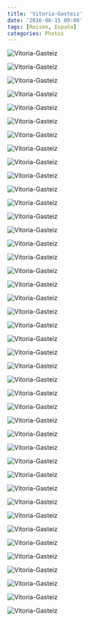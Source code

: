 ```yaml
---
title: 'Vitoria-Gasteiz'
date: '2016-08-15 09:00'
tags: [Reisen, España]
categories: Photos
---
```


<div class='preview'><img src='{{urls.media}}/Vitoria-GasteizOK.jpg' alt='Vitoria-Gasteiz'></div>

<a id='2b4aec1db3d01b2e5a93e9f7aa210ac1-800'></a>![Vitoria-Gasteiz]({{urls.media}}/2b4aec1db3d01b2e5a93e9f7aa210ac1-800.jpg '')

<a id='0bb1ce119e233e9339bddab6902b0441-800'></a>![Vitoria-Gasteiz]({{urls.media}}/0bb1ce119e233e9339bddab6902b0441-800.jpg '')

<a id='b68068a75ca69bf24b4e281583d93ffa-800'></a>![Vitoria-Gasteiz]({{urls.media}}/b68068a75ca69bf24b4e281583d93ffa-800.jpg '')

<a id='078289ae4346be0df575f1952a067739-800'></a>![Vitoria-Gasteiz]({{urls.media}}/078289ae4346be0df575f1952a067739-800.jpg '')

<a id='a5cf1c3f6ab9c6b586c8b7e939557cd6-800'></a>![Vitoria-Gasteiz]({{urls.media}}/a5cf1c3f6ab9c6b586c8b7e939557cd6-800.jpg '')

<a id='5cff9138c6c252544858075f6fb32930-800'></a>![Vitoria-Gasteiz]({{urls.media}}/5cff9138c6c252544858075f6fb32930-800.jpg '')

<a id='5e99b3793e60ce9373ef078248521aae-800'></a>![Vitoria-Gasteiz]({{urls.media}}/5e99b3793e60ce9373ef078248521aae-800.jpg '')

<a id='740a3e8adc3f60af83c089805afecf10-800'></a>![Vitoria-Gasteiz]({{urls.media}}/740a3e8adc3f60af83c089805afecf10-800.jpg '')

<a id='026fe984bd663f68281a5ef7bd3a6283-800'></a>![Vitoria-Gasteiz]({{urls.media}}/026fe984bd663f68281a5ef7bd3a6283-800.jpg '')

<a id='5a56a3fe20ab305320e85e03eeb690bb-800'></a>![Vitoria-Gasteiz]({{urls.media}}/5a56a3fe20ab305320e85e03eeb690bb-800.jpg '')

<a id='4a1898733e4de9617094006b7fb3131c-800'></a>![Vitoria-Gasteiz]({{urls.media}}/4a1898733e4de9617094006b7fb3131c-800.jpg '')

<a id='05c7b350e52702cde16bf3e03ce9cbf0-800'></a>![Vitoria-Gasteiz]({{urls.media}}/05c7b350e52702cde16bf3e03ce9cbf0-800.jpg '')

<a id='82b86f5c71bf76a271c62e97745c36ec-800'></a>![Vitoria-Gasteiz]({{urls.media}}/82b86f5c71bf76a271c62e97745c36ec-800.jpg '')

<a id='28d8d303f46cbbe97fedaa525de24cae-800'></a>![Vitoria-Gasteiz]({{urls.media}}/28d8d303f46cbbe97fedaa525de24cae-800.jpg '')

<a id='075af7e96a577ba5634bd7a08ed4809f-800'></a>![Vitoria-Gasteiz]({{urls.media}}/075af7e96a577ba5634bd7a08ed4809f-800.jpg '')

<a id='15f12e944308131f1a6e048b8744cb1d-800'></a>![Vitoria-Gasteiz]({{urls.media}}/15f12e944308131f1a6e048b8744cb1d-800.jpg '')

<a id='2b9d2e712a1b562b94702d3034413ee4-800'></a>![Vitoria-Gasteiz]({{urls.media}}/2b9d2e712a1b562b94702d3034413ee4-800.jpg '')

<a id='83f9a6d5f44379fea81b5ff9ed0d16b2-800'></a>![Vitoria-Gasteiz]({{urls.media}}/83f9a6d5f44379fea81b5ff9ed0d16b2-800.jpg '')

<a id='8c4777319affeae83a3387213bbe0fbe-800'></a>![Vitoria-Gasteiz]({{urls.media}}/8c4777319affeae83a3387213bbe0fbe-800.jpg '')

<a id='ef2077591cb6bf013413d9ac2a72543a-800'></a>![Vitoria-Gasteiz]({{urls.media}}/ef2077591cb6bf013413d9ac2a72543a-800.jpg '')

<a id='6580e274a03afba3ce433aa01c9ce5ef-800'></a>![Vitoria-Gasteiz]({{urls.media}}/6580e274a03afba3ce433aa01c9ce5ef-800.jpg '')

<a id='587acf351d7bcbb099eb63f4f7d3db30-800'></a>![Vitoria-Gasteiz]({{urls.media}}/587acf351d7bcbb099eb63f4f7d3db30-800.jpg '')

<a id='9fb308c5ad8ca171576f671f8b251167-800'></a>![Vitoria-Gasteiz]({{urls.media}}/9fb308c5ad8ca171576f671f8b251167-800.jpg '')

<a id='3c8c1b6e70e12e8e654deeec26641783-800'></a>![Vitoria-Gasteiz]({{urls.media}}/3c8c1b6e70e12e8e654deeec26641783-800.jpg '')

<a id='c331bd7521d9686a4a57f0a9ae886603-800'></a>![Vitoria-Gasteiz]({{urls.media}}/c331bd7521d9686a4a57f0a9ae886603-800.jpg '')

<a id='678114e4bd900c5dfcf9f24fe796ed60-800'></a>![Vitoria-Gasteiz]({{urls.media}}/678114e4bd900c5dfcf9f24fe796ed60-800.jpg '')

<a id='a86656864de06c490f629ba71ca20af6-800'></a>![Vitoria-Gasteiz]({{urls.media}}/a86656864de06c490f629ba71ca20af6-800.jpg '')

<a id='4a10b494bb06054b52367184e4cae597-800'></a>![Vitoria-Gasteiz]({{urls.media}}/4a10b494bb06054b52367184e4cae597-800.jpg '')

<a id='8a72b82e5e441e9206b26b20fd0df289-800'></a>![Vitoria-Gasteiz]({{urls.media}}/8a72b82e5e441e9206b26b20fd0df289-800.jpg '')

<a id='f52b25f693767800e79ef9b7079cd357-800'></a>![Vitoria-Gasteiz]({{urls.media}}/f52b25f693767800e79ef9b7079cd357-800.jpg '')

<a id='cfb1093d488c7cc3fc3e6dc2d322aac1-800'></a>![Vitoria-Gasteiz]({{urls.media}}/cfb1093d488c7cc3fc3e6dc2d322aac1-800.jpg '')

<a id='9029e987aee2bfe80aa80de1039b86d0-800'></a>![Vitoria-Gasteiz]({{urls.media}}/9029e987aee2bfe80aa80de1039b86d0-800.jpg '')

<a id='60e3c36e0869e59fe62c96a9d4b8eba2-800'></a>![Vitoria-Gasteiz]({{urls.media}}/60e3c36e0869e59fe62c96a9d4b8eba2-800.jpg '')

<a id='6003200b8dd5b4ed6b62d070d1894312-800'></a>![Vitoria-Gasteiz]({{urls.media}}/6003200b8dd5b4ed6b62d070d1894312-800.jpg '')

<a id='2015c2bfdf953f72b6d8fd7cee935523-800'></a>![Vitoria-Gasteiz]({{urls.media}}/2015c2bfdf953f72b6d8fd7cee935523-800.jpg '')

<a id='928c20b26297bb9919cee2cde7bfe225-800'></a>![Vitoria-Gasteiz]({{urls.media}}/928c20b26297bb9919cee2cde7bfe225-800.jpg '')

<a id='ee6d821039f883d9a26292d2b4c4c63b-800'></a>![Vitoria-Gasteiz]({{urls.media}}/ee6d821039f883d9a26292d2b4c4c63b-800.jpg '')

<a id='234ae8e484e7caef29d9ddbcf2e86255-800'></a>![Vitoria-Gasteiz]({{urls.media}}/234ae8e484e7caef29d9ddbcf2e86255-800.jpg '')

<a id='87141a86c7114867106e44bc98ff33cf-800'></a>![Vitoria-Gasteiz]({{urls.media}}/87141a86c7114867106e44bc98ff33cf-800.jpg '')

<a id='033545dc6b0140cc9f876bfd844fdb8d-800'></a>![Vitoria-Gasteiz]({{urls.media}}/033545dc6b0140cc9f876bfd844fdb8d-800.jpg '')

<a id='6e7000c94491784b2d8cf4ab066d8351-800'></a>![Vitoria-Gasteiz]({{urls.media}}/6e7000c94491784b2d8cf4ab066d8351-800.jpg '')
